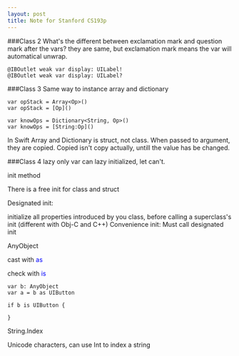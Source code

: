 ```yaml
---
layout: post
title: Note for Stanford CS193p
---
```

###Class 2
What's the different between exclamation mark and question mark after the vars?
they are same, but exclamation mark means the var will automatical unwrap.

```
@IBOutlet weak var display: UILabel!
@IBOutlet weak var display: UILabel?
```
###Class 3
Same way to instance array and dictionary

```
var opStack = Array<Op>()
var opStack = [Op]()

var knowOps = Dictionary<String, Op>()
var knowOps = [String:Op]()
```

In Swift Array and Dictionary is struct, not class. When passed to argument, they are copied.
Copied isn't copy actually, untill the value has be changed.

###Class 4
lazy only var can lazy initialized, let can't.

init method

There is a free init for class and struct

Designated init:

 initialize all properties introduced by you class, before calling a superclass's init (different with Obj-C and C++) 
 Convenience init:
 Must call designated init

AnyObject

cast with <font color="blue">as </font>

check with <font color="blue">is</font>

```
var b: AnyObject
var a = b as UIButton 

if b is UIButton {

}
```

String.Index

Unicode characters, can use Int to index a string
